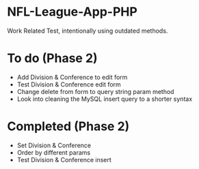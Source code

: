 # NFL-League-App-PHP

Work Related Test, intentionally using outdated methods. 



# To do (Phase 2)

- Add Division & Conference to edit form
- Test Division & Conference edit form
- Change delete from form to query string param method
- Look into cleaning the MySQL insert query to a shorter syntax


# Completed (Phase 2)

- Set Division & Conference 
- Order by different params
- Test Division & Conference insert
